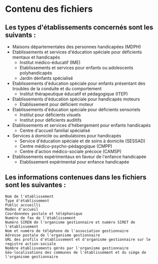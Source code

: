 # Contenu des fichiers
## Les types d'établissements concernés sont les suivants :

- Maisons départementales des personnes handicapées (MDPH)
- Etablissements et services d'éducation spéciale pour déficients mentaux et handicapés
    + Institut médico-éducatif (IME)
    + Etablissements et services pour enfants ou adolescents polyhandicapés
    + Jardin dénfants spécialisé
- Etablissements d'éducation spéciale pour enfants présentant des troubles de la conduite et du comportement
    + Institut thérapeutique éducatif et pédagogique (ITEP)
- Etablissements d'éducation spéciale pour handicapés moteurs
    + Etablissement pour déficient moteur
- Etablissements d'éducation spéciale pour déficients sensoriels
    + Institut pour déficients visuels
    + Institut pour déficients auditifs
- Etablissements et services d'hébergement pour enfants handicapés
    + Centre d'accueil familial spécialisé
-  Services à domicile ou ambulatoires pour handicapés
    + Service d'éducation spéciale et de soins à domicile (SESSAD)
    + Centre médico-psycho-pédagogique (CMPP)
    + Centre d'action médico-sociale précoce (CAMSP)
- Etablissements expérimentaux en faveur de l'enfance handicapée
    + Etablissement expérimental pour enfance handicapée

## Les informations contenues dans les fichiers sont les suivantes :
    Nom de l'établissement
    Type d'établissement
    Public accueilli
    Modes d'accueil
    Coordonnées postale et téléphonique
    Numéro de fax de l'établissement
    Numéro SIREN de l'organisme gestionnaire et numéro SIRET de l'établissement
    Nom et numéro de téléphone de l'association gestionnaire
    Adresse postale de l'organisme gestionnaire
    URL des profils d'établissement et d'organisme gestionnaire sur le registre action-sociale
    Nombre établissements gérés par l'organisme gestionnaire
    Géo-localisations des communes de l'établissement et du siège de l'organisme gestionnaire
